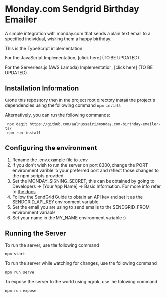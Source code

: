 # Monday.com Sendgrid Birthday Emailer
A simple integration with monday.com that sends a plain text email to a specified individual, wishing them a happy birthday.

This is the TypeScript implementation.

For the JavaScript Implementation, [click here] (TO BE UPDATED)

For the Serverless.js (AWS Lambda) Implementation, [click here] (TO BE UPDATED)

## Installation Information
Clone this repository then in the project root directory install the project's dependencies using the following command `npm install`

Alternatively, you can run the following commands:
```
 npx degit https://github.com/aalnussairi/monday.com-birthday-emailer-ts/
 npm run install
```

## Configuring the environment
1. Rename the .env.example file to .env
2. If you don't wish to run the server on port 8300, change the PORT environment varible to your preferred port and reflect those changes to the npm scripts provided
3. Set the MONDAY_SIGNING_SECRET, this can be obtained by going to Developers -> \[Your App Name\] -> Basic Information. For more info refer to [the docs](https://apps.developer.monday.com/docs)
5. Follow the [SendGrid Guide](https://docs.sendgrid.com/for-developers/sending-email/quickstart-nodejs) to obtain an API key and set it as the SENDGRID_API_KEY environment variable
6. Set the email you are using to send emails to the SENDGRID_FROM environment variable
7. Set your name in the MY_NAME environment variable :)

## Running the Server
To run the server, use the following command 
```
npm start
```
To run the server while watching for changes, use the following command 
```
npm run serve
```
To expose the server to the world using ngrok, use the folowing command 
```
npm run expose
```
